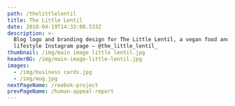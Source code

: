 ```yaml
---
path: /thelittlelentil
title: The Little Lentil
date: 2018-04-19T14:33:08.533Z
description: >-
  Blog logo and branding design for The Little Lentil, a vegan food and
  lifestyle Instagram page – @the_little_lentil_
thumbnail: /img/main image little lentil.jpg
headerBG: /img/main-image-little-lentil.jpg
images:
  - /img/business cards.jpg
  - /img/mug.jpg
nextPageName: /reebok-project
prevPageName: /human-appeal-report
---
```


